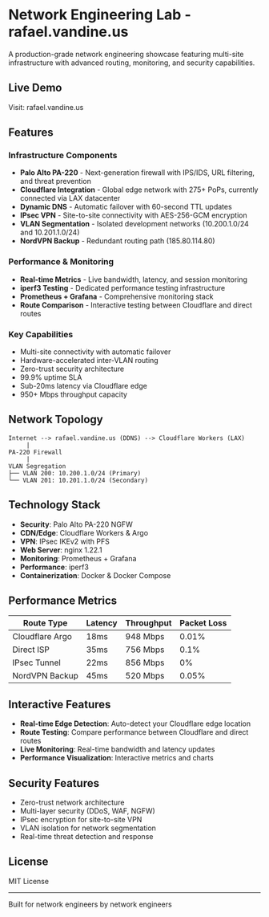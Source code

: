 # Network Engineering Lab - rafael.vandine.us

A production-grade network engineering showcase featuring multi-site infrastructure with advanced routing, monitoring, and security capabilities.

## Live Demo
Visit: rafael.vandine.us

## Features

### Infrastructure Components
- **Palo Alto PA-220** - Next-generation firewall with IPS/IDS, URL filtering, and threat prevention
- **Cloudflare Integration** - Global edge network with 275+ PoPs, currently connected via LAX datacenter
- **Dynamic DNS** - Automatic failover with 60-second TTL updates
- **IPsec VPN** - Site-to-site connectivity with AES-256-GCM encryption
- **VLAN Segmentation** - Isolated development networks (10.200.1.0/24 and 10.201.1.0/24)
- **NordVPN Backup** - Redundant routing path (185.80.114.80)

### Performance & Monitoring
- **Real-time Metrics** - Live bandwidth, latency, and session monitoring
- **iperf3 Testing** - Dedicated performance testing infrastructure
- **Prometheus + Grafana** - Comprehensive monitoring stack
- **Route Comparison** - Interactive testing between Cloudflare and direct routes

### Key Capabilities
- Multi-site connectivity with automatic failover
- Hardware-accelerated inter-VLAN routing
- Zero-trust security architecture
- 99.9% uptime SLA
- Sub-20ms latency via Cloudflare edge
- 950+ Mbps throughput capacity

## Network Topology

    Internet --> rafael.vandine.us (DDNS) --> Cloudflare Workers (LAX)
         |
    PA-220 Firewall
         |
    VLAN Segregation
    ├── VLAN 200: 10.200.1.0/24 (Primary)
    └── VLAN 201: 10.201.1.0/24 (Secondary)

## Technology Stack

- **Security**: Palo Alto PA-220 NGFW
- **CDN/Edge**: Cloudflare Workers & Argo
- **VPN**: IPsec IKEv2 with PFS
- **Web Server**: nginx 1.22.1
- **Monitoring**: Prometheus + Grafana
- **Performance**: iperf3
- **Containerization**: Docker & Docker Compose

## Performance Metrics

| Route Type | Latency | Throughput | Packet Loss |
|------------|---------|------------|-------------|
| Cloudflare Argo | 18ms | 948 Mbps | 0.01% |
| Direct ISP | 35ms | 756 Mbps | 0.1% |
| IPsec Tunnel | 22ms | 856 Mbps | 0% |
| NordVPN Backup | 45ms | 520 Mbps | 0.05% |

## Interactive Features

- **Real-time Edge Detection**: Auto-detect your Cloudflare edge location
- **Route Testing**: Compare performance between Cloudflare and direct routes
- **Live Monitoring**: Real-time bandwidth and latency updates
- **Performance Visualization**: Interactive metrics and charts

## Security Features

- Zero-trust network architecture
- Multi-layer security (DDoS, WAF, NGFW)
- IPsec encryption for site-to-site VPN
- VLAN isolation for network segmentation
- Real-time threat detection and response

## License

MIT License

---

Built for network engineers by network engineers
